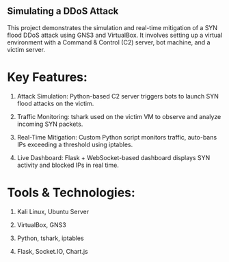 ## Simulating a DDoS Attack #

This project demonstrates the simulation and real-time mitigation of a SYN flood DDoS attack using GNS3 and VirtualBox. It involves setting up a virtual environment with a Command & Control (C2) server, bot machine, and a victim server.

# Key Features:

1. Attack Simulation: Python-based C2 server triggers bots to launch SYN flood attacks on the victim.

2. Traffic Monitoring: tshark used on the victim VM to observe and analyze incoming SYN packets.

3. Real-Time Mitigation: Custom Python script monitors traffic, auto-bans IPs exceeding a threshold using iptables.

4. Live Dashboard: Flask + WebSocket-based dashboard displays SYN activity and blocked IPs in real time.


# Tools & Technologies:

1. Kali Linux, Ubuntu Server

2. VirtualBox, GNS3

3. Python, tshark, iptables

4. Flask, Socket.IO, Chart.js
